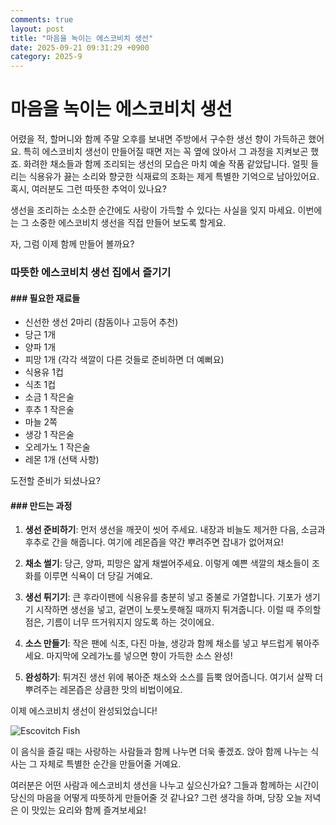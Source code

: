 ```yaml
---
comments: true
layout: post
title: "마음을 녹이는 에스코비치 생선"
date: 2025-09-21 09:31:29 +0900
category: 2025-9
---
```


# 마음을 녹이는 에스코비치 생선

어렸을 적, 할머니와 함께 주말 오후를 보내면 주방에서 구수한 생선 향이 가득하곤 했어요. 특히 에스코비치 생선이 만들어질 때면 저는 꼭 옆에 앉아서 그 과정을 지켜보곤 했죠. 화려한 채소들과 함께 조리되는 생선의 모습은 마치 예술 작품 같았답니다. 얼핏 들리는 식용유가 끓는 소리와 향긋한 식재료의 조화는 제게 특별한 기억으로 남아있어요. 혹시, 여러분도 그런 따뜻한 추억이 있나요?

생선을 조리하는 소소한 순간에도 사랑이 가득할 수 있다는 사실을 잊지 마세요. 이번에는 그 소중한 에스코비치 생선을 직접 만들어 보도록 할게요.

자, 그럼 이제 함께 만들어 볼까요? 

### 따뜻한 에스코비치 생선 집에서 즐기기

#### ### 필요한 재료들

- 신선한 생선 2마리 (참돔이나 고등어 추천)
- 당근 1개
- 양파 1개
- 피망 1개 (각각 색깔이 다른 것들로 준비하면 더 예뻐요)
- 식용유 1컵
- 식초 1컵
- 소금 1 작은술
- 후추 1 작은술
- 마늘 2쪽
- 생강 1 작은술
- 오레가노 1 작은술
- 레몬 1개 (선택 사항)

도전할 준비가 되셨나요? 

#### ### 만드는 과정

1. **생선 준비하기**: 먼저 생선을 깨끗이 씻어 주세요. 내장과 비늘도 제거한 다음, 소금과 후추로 간을 해줍니다. 여기에 레몬즙을 약간 뿌려주면 잡내가 없어져요!

2. **채소 썰기**: 당근, 양파, 피망은 얇게 채썰어주세요. 이렇게 예쁜 색깔의 채소들이 조화를 이루면 식욕이 더 당길 거예요.

3. **생선 튀기기**: 큰 후라이팬에 식용유를 충분히 넣고 중불로 가열합니다. 기포가 생기기 시작하면 생선을 넣고, 겉면이 노릇노릇해질 때까지 튀겨줍니다. 이럴 때 주의할 점은, 기름이 너무 뜨거워지지 않도록 하는 것이에요. 

4. **소스 만들기**: 작은 팬에 식초, 다진 마늘, 생강과 함께 채소를 넣고 부드럽게 볶아주세요. 마지막에 오레가노를 넣으면 향이 가득한 소스 완성!

5. **완성하기**: 튀겨진 생선 위에 볶아준 채소와 소스를 듬뿍 얹어줍니다. 여기서 살짝 더 뿌려주는 레몬즙은 상큼한 맛의 비법이에요.

이제 에스코비치 생선이 완성되었습니다! 

![Escovitch Fish](https://www.themealdb.com/images/media/meals/1520084413.jpg)

이 음식을 즐길 때는 사랑하는 사람들과 함께 나누면 더욱 좋겠죠. 앉아 함께 나누는 식사는 그 자체로 특별한 순간을 만들어줄 거예요. 

여러분은 어떤 사람과 에스코비치 생선을 나누고 싶으신가요? 그들과 함께하는 시간이 당신의 마음을 어떻게 따뜻하게 만들어줄 것 같나요? 그런 생각을 하며, 당장 오늘 저녁은 이 맛있는 요리와 함께 즐겨보세요!